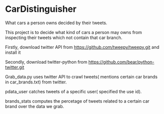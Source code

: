# CarDistinguisher
What cars a person owns decided by their tweets.

This project is to decide what kind of cars a person may owns from inspecting their tweets which not contain that car branch.

Firstly, download twitter API from https://github.com/tweepy/tweepy.git and install it

Secondly, download twitter-python from https://github.com/bear/python-twitter.git


Grab_data.py uses twitter API to crawl tweets( mentions certain car brands in car_brands.txt) from twitter.


pdata_user catches tweets of a specific user( specified the use id).


brands_stats computes the percetage of tweets related to a certain car brand over the data we grab.
